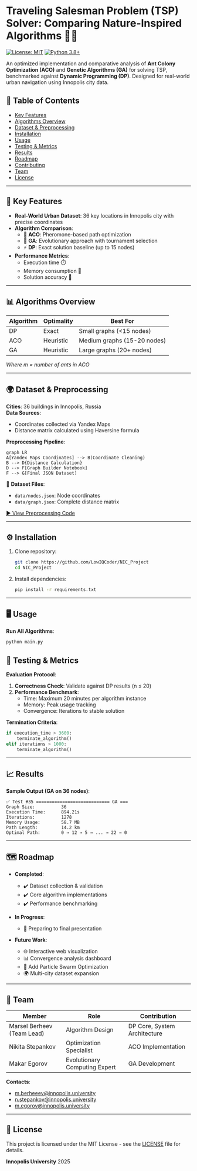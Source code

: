 # Traveling Salesman Problem (TSP) Solver: Comparing Nature-Inspired Algorithms 🐜🧬

[![License: MIT](https://img.shields.io/badge/License-MIT-yellow.svg)](https://opensource.org/licenses/MIT)
[![Python 3.8+](https://img.shields.io/badge/Python-3.8%2B-blue.svg)](https://www.python.org/)

An optimized implementation and comparative analysis of **Ant Colony Optimization (ACO)** and **Genetic Algorithms (GA)** for solving TSP, benchmarked against **Dynamic Programming (DP)**. Designed for real-world urban navigation using Innopolis city data.

## 📖 Table of Contents
- [Key Features](#-key-features)
- [Algorithms Overview](#-algorithms-overview)
- [Dataset & Preprocessing](#-dataset--preprocessing)
- [Installation](#-installation)
- [Usage](#-usage)
- [Testing & Metrics](#-testing--metrics)
- [Results](#-results)
- [Roadmap](#-roadmap)
- [Contributing](#-contributing)
- [Team](#-team)
- [License](#-license)

---

## 🚀 Key Features
- **Real-World Urban Dataset**: 36 key locations in Innopolis city with precise coordinates
- **Algorithm Comparison**:
  - 🐜 **ACO**: Pheromone-based path optimization
  - 🧬 **GA**: Evolutionary approach with tournament selection
  - ⚡ **DP**: Exact solution baseline (up to 15 nodes)
- **Performance Metrics**:
  - Execution time ⏱️
  - Memory consumption 💾
  - Solution accuracy 🎯

---

## 📊 Algorithms Overview

| Algorithm  | Optimality | Best For |
|-----------|------------|----------|
| DP        | Exact      | Small graphs (<15 nodes) |
| ACO       | Heuristic | Medium graphs (15-20 nodes) |
| GA        | Heuristic | Large graphs (20+ nodes) |

*Where m = number of ants in ACO*

---

## 🌍 Dataset & Preprocessing
**Cities**: 36 buildings in Innopolis, Russia  
**Data Sources**:
- Coordinates collected via Yandex Maps
- Distance matrix calculated using Haversine formula

**Preprocessing Pipeline**:
```mermaid
graph LR
A[Yandex Maps Coordinates] --> B(Coordinate Cleaning)
B --> D{Distance Calculation}
D --> F[Graph Builder Notebook]
F --> G[Final JSON Dataset]
```

📁 **Dataset Files**:
- `data/nodes.json`: Node coordinates
- `data/graph.json`: Complete distance matrix

[▶️ View Preprocessing Code](utils/graph_builder.ipynb)

---

## ⚙️ Installation
1. Clone repository:
   ```bash
   git clone https://github.com/LowIQCoder/NIC_Project
   cd NIC_Project
   ```
2. Install dependencies:
   ```bash
   pip install -r requirements.txt
   ```

---

## 🖥️ Usage
**Run All Algorithms**:
```python
python main.py
```

## 🧪 Testing & Metrics
**Evaluation Protocol**:
1. **Correctness Check**: Validate against DP results (n ≤ 20)
2. **Performance Benchmark**:
   - Time: Maximum 20 minutes per algorithm instance
   - Memory: Peak usage tracking
   - Convergence: Iterations to stable solution

**Termination Criteria**:
```python
if execution_time > 3600:
    terminate_algorithm()
elif iterations > 1000:
    terminate_algorithm()
```

---

## 📈 Results
**Sample Output (GA on 36 nodes)**:
```text
✅ Test #35 ============================ GA ===
Graph Size:          36
Execution Time:      894.21s  
Iterations:          1278
Memory Usage:        58.7 MB
Path Length:         14.2 km
Optimal Path:        0 → 12 → 5 → ... → 22 → 0
```

---

## 🗺️ Roadmap
- **Completed**:
  - ✔️ Dataset collection & validation
  - ✔️ Core algorithm implementations
  - ✔️ Performance benchmarking

- **In Progress**:
  - 🏁 Preparing to final presentation

- **Future Work**:
  - 🌐 Interactive web visualization
  - 📊 Convergence analysis dashboard
  - 🧠 Add Particle Swarm Optimization
  - 🌍 Multi-city dataset expansion

---

## 👥 Team
| Member                  | Role                          | Contribution |
|-------------------------|-------------------------------|--------------|
| Marsel Berheev (Team Lead) | Algorithm Design              | DP Core, System Architecture |
| Nikita Stepankov        | Optimization Specialist       | ACO Implementation |
| Makar Egorov            | Evolutionary Computing Expert | GA Development |

**Contacts**:
- m.berheeev@innopolis.university
- n.stepankov@innopolis.university
- m.egorov@innopolis.university 

---

## 📜 License
This project is licensed under the MIT License - see the [LICENSE](LICENSE) file for details.

**Innopolis University** 2025
